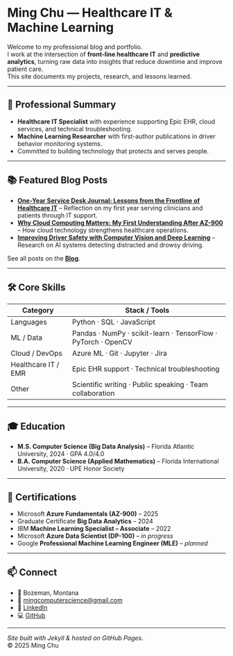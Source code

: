 # Ming Chu — Healthcare IT & Machine Learning

Welcome to my professional blog and portfolio.  
I work at the intersection of **front-line healthcare IT** and **predictive analytics**, turning raw data into insights that reduce downtime and improve patient care.  
This site documents my projects, research, and lessons learned.

---

## 🧠 Professional Summary

- **Healthcare IT Specialist** with experience supporting Epic EHR, cloud services, and technical troubleshooting.  
- **Machine Learning Researcher** with first-author publications in driver behavior monitoring systems.  
- Committed to building technology that protects and serves people.

---

## 📚 Featured Blog Posts

- [**One-Year Service Desk Journal: Lessons from the Frontline of Healthcare IT**](./_posts/2025-08-05-one-year-service-desk-journal.md) – Reflection on my first year serving clinicians and patients through IT support.
- [**Why Cloud Computing Matters: My First Understanding After AZ-900**](./_posts/2025-04-28-why-cloud-computing-matters-az-900.md) – How cloud technology strengthens healthcare operations.
- [**Improving Driver Safety with Computer Vision and Deep Learning**](./_posts/2024-02-14-driver-behavior-computer-vision.md) – Research on AI systems detecting distracted and drowsy driving.

See all posts on the [**Blog**](./blog.md).

---

## 🛠 Core Skills

| **Category**             | **Stack / Tools**                                   |
|--------------------------|-----------------------------------------------------|
| Languages                | Python · SQL · JavaScript                           |
| ML / Data                | Pandas · NumPy · scikit-learn · TensorFlow · PyTorch · OpenCV |
| Cloud / DevOps           | Azure ML · Git · Jupyter · Jira                      |
| Healthcare IT / EMR      | Epic EHR support · Technical troubleshooting         |
| Other                    | Scientific writing · Public speaking · Team collaboration |

---

## 🎓 Education

- **M.S. Computer Science (Big Data Analysis)** – Florida Atlantic University, 2024 · GPA 4.0/4.0  
- **B.A. Computer Science (Applied Mathematics)** – Florida International University, 2020 · UPE Honor Society

---

## 🧾 Certifications

- Microsoft **Azure Fundamentals (AZ-900)** – 2025  
- Graduate Certificate **Big Data Analytics** – 2024  
- IBM **Machine Learning Specialist – Associate** – 2022  
- Microsoft **Azure Data Scientist (DP-100)** – *in progress*  
- Google **Professional Machine Learning Engineer (MLE)** – *planned*

---

## 📫 Connect

- 📍 Bozeman, Montana  
- 📧 [mingcomputerscience@gmail.com](mailto:mingcomputerscience@gmail.com)  
- 💼 [LinkedIn](https://www.linkedin.com/in/mingislight)  
- 💻 [GitHub](https://github.com/mingislight)

---

*Site built with Jekyll & hosted on GitHub Pages.*  
© 2025 Ming Chu
